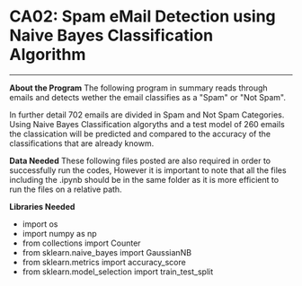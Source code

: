 # CA02: Spam eMail Detection using Naive Bayes Classification Algorithm
____________________________________________________________
**About the Program**
The following program in summary reads through emails and detects wether the email classifies as a "Spam" or "Not Spam". 

In further detail 702 emails are divided in Spam and Not Spam Categories. Using Naive Bayes Classification algoryths and a test model of 260 emails the classication will be predicted and compared to the accuracy of the classifications that are already knowm.

**Data Needed**
These following files posted are also required in order to successfully run the codes, However it is important to note that all the files including the .ipynb should be in the same folder as it is more efficient to run the files on a relative path.

**Libraries Needed**
- import os
- import numpy as np
- from collections import Counter
- from sklearn.naive_bayes import GaussianNB 
- from sklearn.metrics import accuracy_score
- from sklearn.model_selection import train_test_split
